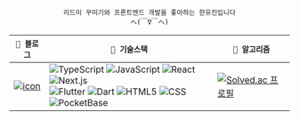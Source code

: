 <div align="center">

         
<code>리드미 꾸미기와 프론트엔드 개발을 좋아하는 한유진입니다 へ(￣∇￣へ)</code>

</th> 
<table>
  <thead>
    <tr>
      <th><code>🦷 블로그</code></th>
      <th><code>🦷 기술스택</code></th>
      <th><code>🦷 알고리즘</code></th>
    </tr>
  </thead>
  <tbody>
    <tr>
      <td>
         <a href="https://yummjin.vercel.app/">
            
   ![icon](https://img.shields.io/badge/yummjin.log-brightgreen)
         </a>
      </td>
      <td>![TypeScript](https://img.shields.io/badge/TypeScript-3178C6?style=flat-square&logo=Typescript&logoColor=white)
![JavaScript](https://img.shields.io/badge/JavaScript-F7DF1E?style=flat-square&logo=javascript&logoColor=black)
![React](https://img.shields.io/badge/React-61DAFB?style=flat-square&logo=react&logoColor=black)
![Next.js](https://img.shields.io/badge/Next.js-000000?style=flat-square&logo=next.js&logoColor=white) <br/>
![Flutter](https://img.shields.io/badge/Flutter-02569B?style=flat-square&logo=flutter&logoColor=white)
![Dart](https://img.shields.io/badge/Dart-0175C2?style=flat-square&logo=dart&logoColor=white)
![HTML5](https://img.shields.io/badge/HTML5-E34F26?style=flat-square&logo=html5&logoColor=white)
![CSS](https://img.shields.io/badge/CSS-663399?style=flat-square&logo=css&logoColor=white)
![PocketBase](https://img.shields.io/badge/PocketBase-B8DBE4?style=flat-square&logo=pocketbase&logoColor=black)</td>
      <td>
[![Solved.ac
프로필](http://mazassumnida.wtf/api/mini/generate_badge?boj=cho4u4o)](https://solved.ac/cho4u4o)</td>
    </tr>
  </tbody>
</table>

</div>





   



